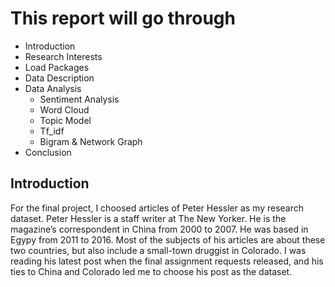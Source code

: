 # This report will go through
- Introduction
- Research Interests
- Load Packages
- Data Description
- Data Analysis
	- Sentiment Analysis
	- Word Cloud
	- Topic Model
	- Tf\_idf
	- Bigram & Network Graph
- Conclusion

## Introduction
For the final project, I choosed articles of Peter Hessler as my research dataset. Peter Hessler is a staff writer at The New Yorker. He is the magazine’s correspondent in China from 2000 to 2007. He was based in Egypy from 2011 to 2016. Most of the subjects of his articles are about these two countries, but also include a small-town druggist in Colorado.
I was reading his latest post when the final assignment requests released, and his ties to China and Colorado led me to choose his post as the dataset.

